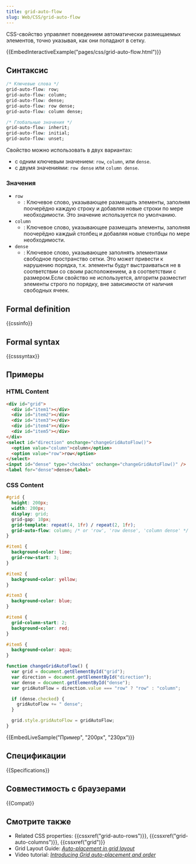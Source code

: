 ```yaml
---
title: grid-auto-flow
slug: Web/CSS/grid-auto-flow
---
```


CSS-свойство управляет поведением автоматически размещаемых элементов, точно указывая, как они попадают в сетку.

{{EmbedInteractiveExample("pages/css/grid-auto-flow.html")}}

## Синтаксис

```css
/* Ключевые слова */
grid-auto-flow: row;
grid-auto-flow: column;
grid-auto-flow: dense;
grid-auto-flow: row dense;
grid-auto-flow: column dense;

/* Глобальные значения */
grid-auto-flow: inherit;
grid-auto-flow: initial;
grid-auto-flow: unset;
```

Свойство можно использовать в двух вариантах:

- с одним ключевым значением: `row`, `column`, или `dense`.
- с двумя значениями: `row dense` или `column dense`.

### Значения

- `row`
  - : Ключевое слово, указывающее размещать элементы, заполняя поочерёдно каждую строку и добавляя новые строки по мере необходимости. Это значение используется по умолчанию.
- `column`
  - : Ключевое слово, указывающее размещать элементы, заполняя поочерёдно каждый столбец и добавляя новые столбцы по мере необходимости.
- `dense`
  - : Ключевое слово, указывающее заполнять элементами свободное пространство сетки. Это может привести к нарушению порядка, т.к. элементы будут выстраиваться не в соответствии со своим расположением, а в соответствии с размером.Если свойство не используется, алгоритм разместит элементы строго по порядку, вне зависимости от наличия свободных ячеек.

## Formal definition

{{cssinfo}}

## Formal syntax

{{csssyntax}}

## Примеры

### HTML Content

```html
<div id="grid">
  <div id="item1"></div>
  <div id="item2"></div>
  <div id="item3"></div>
  <div id="item4"></div>
  <div id="item5"></div>
</div>
<select id="direction" onchange="changeGridAutoFlow()">
  <option value="column">column</option>
  <option value="row">row</option>
</select>
<input id="dense" type="checkbox" onchange="changeGridAutoFlow()" />
<label for="dense">dense</label>
```

### CSS Content

```css
#grid {
  height: 200px;
  width: 200px;
  display: grid;
  grid-gap: 10px;
  grid-template: repeat(4, 1fr) / repeat(2, 1fr);
  grid-auto-flow: column; /* or 'row', 'row dense', 'column dense' */
}

#item1 {
  background-color: lime;
  grid-row-start: 3;
}

#item2 {
  background-color: yellow;
}

#item3 {
  background-color: blue;
}

#item4 {
  grid-column-start: 2;
  background-color: red;
}

#item5 {
  background-color: aqua;
}
```

```js hidden
function changeGridAutoFlow() {
  var grid = document.getElementById("grid");
  var direction = document.getElementById("direction");
  var dense = document.getElementById("dense");
  var gridAutoFlow = direction.value === "row" ? "row" : "column";

  if (dense.checked) {
    gridAutoFlow += " dense";
  }

  grid.style.gridAutoFlow = gridAutoFlow;
}
```

{{EmbedLiveSample("Пример", "200px", "230px")}}

## Спецификации

{{Specifications}}

## Совместимость с браузерами

{{Compat}}

## Смотрите также

- Related CSS properties: {{cssxref("grid-auto-rows")}}, {{cssxref("grid-auto-columns")}}, {{cssxref("grid")}}
- Grid Layout Guide: _[Auto-placement in grid layout](/ru/docs/Web/CSS/CSS_Grid_Layout/Auto-placement_in_CSS_Grid_Layout)_
- Video tutorial: _[Introducing Grid auto-placement and order](http://gridbyexample.com/video/series-auto-placement-order/)_
